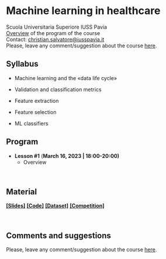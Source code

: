 # Machine learning in healthcare
Scuola Universitaria Superiore IUSS Pavia
<br>
[Overview]() of the program of the course
<br>
Contact: christian.salvatore@iusspavia.it
<br>
Please, leave any comment/suggestion about the course [here]().


## Syllabus
* Machine learning and the «data life cycle»

* Validation and classification metrics

* Feature extraction

* Feature selection

* ML classifiers

   

## Program
* __Lesson #1__ (__March 16, 2023 \| 18:00-20:00)__ <br>
	* Overview

<br>

## Material
[__[Slides]__]()
[__[Code]__]()
[__[Dataset]__]()
[__[Competition]__](https://www.kaggle.com/t/35810b4eb0ea4c698b3205ad2ed27684)

<br>

## Comments and suggestions
Please, leave any comment/suggestion about the course [here]().
